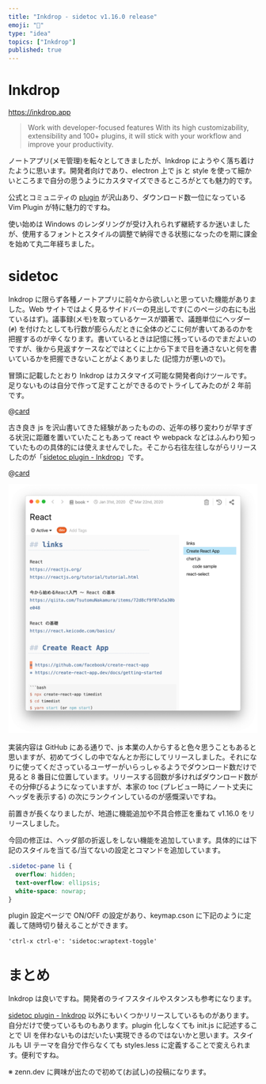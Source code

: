 ```yaml
---
title: "Inkdrop - sidetoc v1.16.0 release"
emoji: "📝"
type: "idea"
topics: ["Inkdrop"]
published: true
---
```


# Inkdrop

https://inkdrop.app

> Work with developer-focused features
> With its high customizability, extensibility and 100+ plugins, it will stick with your workflow and improve your productivity.

ノートアプリ(メモ管理)を転々としてきましたが、Inkdrop にようやく落ち着けたように思います。開発者向けであり、electron 上で js と style を使って細かいところまで自分の思うようにカスタマイズできるところがとても魅力的です。

公式とコミュニティの [plugin](https://my.inkdrop.app/plugins) が沢山あり、ダウンロード数一位になっている Vim Plugin が特に魅力的ですね。

使い始めは Windows のレンダリングが受け入れられず継続するか迷いましたが、使用するフォントとスタイルの調整で納得できる状態になったのを期に課金を始めて丸二年経ちました。

# sidetoc

Inkdrop に限らず各種ノートアプリに前々から欲しいと思っていた機能がありました。Web サイトではよく見るサイドバーの見出しです(このページの右にも出ているはず)。議事録(メモ)を取っているケースが顕著で、議題単位にヘッダー (`#`) を付けたとしても行数が膨らんだときに全体のどこに何が書いてあるのかを把握するのが辛くなります。書いているときは記憶に残っているのでまだよいのですが、後から見返すケースなどではとくに上から下まで目を通さないと何を書いているかを把握できないことがよくありました (記憶力が悪いので)。

冒頭に記載したとおり Inkdrop はカスタマイズ可能な開発者向けツールです。足りないものは自分で作って足すことができるのでトライしてみたのが 2 年前です。

@[card](https://blog.basyura.org/entry/2020/03/12/210001)

古き良き js を沢山書いてきた経験があったものの、近年の移り変わりが早すぎる状況に距離を置いていたこともあって react や webpack などはふんわり知っていたものの具体的には使えませんでした。そこから右往左往しながらリリースしたのが「[sidetoc plugin - Inkdrop](https://my.inkdrop.app/plugins/sidetoc)」です。

@[card](https://github.com/basyura/inkdrop-sidetoc)

![](/images/sidetoc.png)

実装内容は GitHub にある通りで、js 本業の人からすると色々思うこともあると思いますが、初めてづくしの中でなんとか形にしてリリースしました。それになりに使ってくださっているユーザーがいらっしゃるようでダウンロード数だけで見ると 8 番目に位置しています。リリースする回数が多ければダウンロード数がその分伸びるようになっていますが、本家の toc (プレビュー時にノート丈夫にヘッダを表示する) の次にランクインしているのが感慨深いですね。


前置きが長くなりましたが、地道に機能追加や不具合修正を重ねて v1.16.0 をリリースしました。

今回の修正は、ヘッダ部の折返しをしない機能を追加しています。具体的には下記のスタイルを当てる/当てないの設定とコマンドを追加しています。

```css
.sidetoc-pane li {
  overflow: hidden;
  text-overflow: ellipsis;
  white-space: nowrap;
}
```

plugin 設定ページで ON/OFF の設定があり、keymap.cson に下記のように定義して随時切り替えることができます。


```
'ctrl-x ctrl-e': 'sidetoc:wraptext-toggle'
```

# まとめ

Inkdrop は良いですね。開発者のライフスタイルやスタンスも参考になります。

[sidetoc plugin - Inkdrop](https://my.inkdrop.app/plugins/sidetoc) 以外にもいくつかリリースしているものがあります。自分だけで使っているものもあります。plugin 化しなくても init.js に記述することで UI を伴わないものはだいたい実現できるのではないかと思います。スタイルも UI テーマを自分で作らなくても styles.less に定義することで変えられます。便利ですね。
 
※ zenn.dev に興味が出たので初めて(お試し)の投稿になります。


